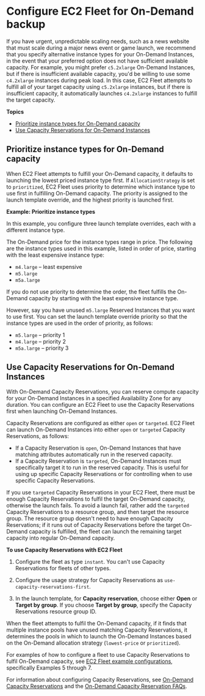 # Configure EC2 Fleet for On\-Demand backup<a name="ec2-fleet-on-demand-backup"></a>

If you have urgent, unpredictable scaling needs, such as a news website that must scale during a major news event or game launch, we recommend that you specify alternative instance types for your On\-Demand Instances, in the event that your preferred option does not have sufficient available capacity\. For example, you might prefer `c5.2xlarge` On\-Demand Instances, but if there is insufficient available capacity, you'd be willing to use some `c4.2xlarge` instances during peak load\. In this case, EC2 Fleet attempts to fulfill all of your target capacity using `c5.2xlarge` instances, but if there is insufficient capacity, it automatically launches `c4.2xlarge` instances to fulfill the target capacity\.

**Topics**
+ [Prioritize instance types for On\-Demand capacity](#ec2-fleet-on-demand-priority)
+ [Use Capacity Reservations for On\-Demand Instances](#ec2-fleet-on-demand-capacity-reservations)

## Prioritize instance types for On\-Demand capacity<a name="ec2-fleet-on-demand-priority"></a>

When EC2 Fleet attempts to fulfill your On\-Demand capacity, it defaults to launching the lowest priced instance type first\. If `AllocationStrategy` is set to `prioritized`, EC2 Fleet uses priority to determine which instance type to use first in fulfilling On\-Demand capacity\. The priority is assigned to the launch template override, and the highest priority is launched first\.

**Example: Prioritize instance types**

In this example, you configure three launch template overrides, each with a different instance type\.

The On\-Demand price for the instance types range in price\. The following are the instance types used in this example, listed in order of price, starting with the least expensive instance type:
+ `m4.large` – least expensive
+ `m5.large`
+ `m5a.large`

If you do not use priority to determine the order, the fleet fulfills the On\-Demand capacity by starting with the least expensive instance type\.

However, say you have unused `m5.large` Reserved Instances that you want to use first\. You can set the launch template override priority so that the instance types are used in the order of priority, as follows:
+ `m5.large` – priority 1
+ `m4.large` – priority 2
+ `m5a.large` – priority 3

## Use Capacity Reservations for On\-Demand Instances<a name="ec2-fleet-on-demand-capacity-reservations"></a>

With On\-Demand Capacity Reservations, you can reserve compute capacity for your On\-Demand Instances in a specified Availability Zone for any duration\. You can configure an EC2 Fleet to use the Capacity Reservations first when launching On\-Demand Instances\.

Capacity Reservations are configured as either `open` or `targeted`\. EC2 Fleet can launch On\-Demand Instances into either `open` or `targeted` Capacity Reservations, as follows:
+ If a Capacity Reservation is `open`, On\-Demand Instances that have matching attributes automatically run in the reserved capacity\.
+ If a Capacity Reservation is `targeted`, On\-Demand Instances must specifically target it to run in the reserved capacity\. This is useful for using up specific Capacity Reservations or for controlling when to use specific Capacity Reservations\. 

If you use `targeted` Capacity Reservations in your EC2 Fleet, there must be enough Capacity Reservations to fulfil the target On\-Demand capacity, otherwise the launch fails\. To avoid a launch fail, rather add the `targeted` Capacity Reservations to a resource group, and then target the resource group\. The resource group doesn't need to have enough Capacity Reservations; if it runs out of Capacity Reservations before the target On\-Demand capacity is fulfilled, the fleet can launch the remaining target capacity into regular On\-Demand capacity\.

**To use Capacity Reservations with EC2 Fleet**

1. Configure the fleet as type `instant`\. You can't use Capacity Reservations for fleets of other types\.

1. Configure the usage strategy for Capacity Reservations as `use-capacity-reservations-first`\.

1. In the launch template, for **Capacity reservation**, choose either **Open** or **Target by group**\. If you choose **Target by group**, specify the Capacity Reservations resource group ID\.

When the fleet attempts to fulfil the On\-Demand capacity, if it finds that multiple instance pools have unused matching Capacity Reservations, it determines the pools in which to launch the On\-Demand Instances based on the On\-Demand allocation strategy \(`lowest-price` or `prioritized`\)\.

For examples of how to configure a fleet to use Capacity Reservations to fulfil On\-Demand capacity, see [EC2 Fleet example configurations](ec2-fleet-examples.md), specifically Examples 5 through 7\.

For information about configuring Capacity Reservations, see [On\-Demand Capacity Reservations](ec2-capacity-reservations.md) and the [On\-Demand Capacity Reservation FAQs](http://aws.amazon.com/ec2/faqs/#On-Demand_Capacity_Reservation)\.